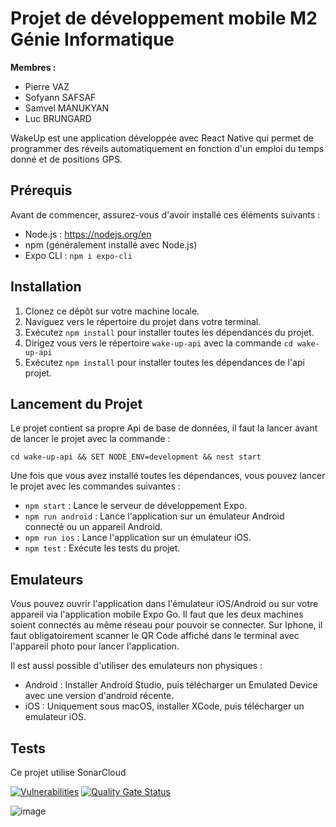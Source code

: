 # Projet de développement mobile M2 Génie Informatique

**Membres :** 
- Pierre VAZ
- Sofyann SAFSAF
- Samvel MANUKYAN
- Luc BRUNGARD

WakeUp est une application développée avec React Native qui permet de programmer des réveils automatiquement en fonction d'un emploi du temps donné et de positions GPS.  

## Prérequis

Avant de commencer, assurez-vous d'avoir installé ces éléments suivants :

- Node.js : https://nodejs.org/en
- npm (généralement installé avec Node.js)
- Expo CLI : `npm i expo-cli`

## Installation

1. Clonez ce dépôt sur votre machine locale.
2. Naviguez vers le répertoire du projet dans votre terminal.
3. Exécutez `npm install` pour installer toutes les dépendances du projet.
4. Dirigez vous vers le répertoire `wake-up-api` avec la commande `cd wake-up-api`
5. Exécutez `npm install` pour installer toutes les dépendances de l'api projet.
   
## Lancement du Projet
Le projet contient sa propre Api de base de données, il faut la lancer avant de lancer le projet avec la commande :

`cd wake-up-api && SET NODE_ENV=development && nest start`

Une fois que vous avez installé toutes les dépendances, vous pouvez lancer le projet avec les commandes suivantes :

- `npm start` : Lance le serveur de développement Expo.
- `npm run android` : Lance l'application sur un émulateur Android connecté ou un appareil Android.
- `npm run ios` : Lance l'application sur un émulateur iOS.
- `npm test` : Exécute les tests du projet.

## Emulateurs

Vous pouvez ouvrir l'application dans l'émulateur iOS/Android ou sur votre appareil via l'application mobile Expo Go.
Il faut que les deux machines soient connectés au même réseau pour pouvoir se connecter.
Sur Iphone, il faut obligatoirement scanner le QR Code affiché dans le terminal avec l'appareil photo pour lancer l'application.

Il est aussi possible d'utiliser des emulateurs non physiques :
- Android : Installer Android Studio, puis télécharger un Emulated Device avec une version d'android récente.
- iOS : Uniquement sous macOS, installer XCode, puis télécharger un emulateur iOS.

## Tests
Ce projet utilise SonarCloud

[![Vulnerabilities](https://sonarcloud.io/api/project_badges/measure?project=vaz8u_dev-mobile-m2&metric=vulnerabilities)](https://sonarcloud.io/summary/new_code?id=vaz8u_dev-mobile-m2)
[![Quality Gate Status](https://sonarcloud.io/api/project_badges/measure?project=vaz8u_dev-mobile-m2&metric=alert_status)](https://sonarcloud.io/summary/new_code?id=vaz8u_dev-mobile-m2)


![image](https://img.shields.io/badge/React_Native-20232A?style=for-the-badge&logo=react&logoColor=61DAFB)




